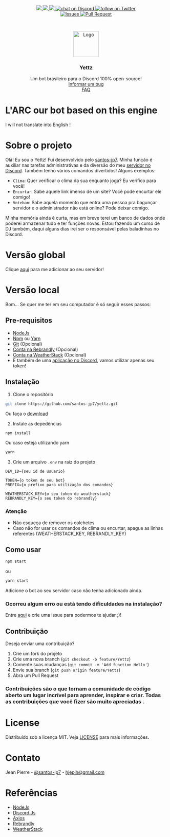 <p align="center">
    <a href="https://github.com/santos-jp7/yettz/" alt="Version">
        <img src="https://img.shields.io/github/package-json/v/santos-jp7/yettz/master" />
    </a>
    <a href="https://github.com/santos-jp7/yettz/" alt="Version">
        <img src="https://img.shields.io/github/stars/santos-jp7/yettz" />
    </a>
    <a href="https://github.com/santos-jp7/yettz/graphs/contributors" alt="Contributors">
        <img src="https://img.shields.io/github/contributors/santos-jp7/yettz" />
    </a>
    <a href="https://discord.gg/zsAnRKZ">
        <img src="https://img.shields.io/discord/433127412444954634?logo=discord"
            alt="chat on Discord">
    </a>
    <a href="https://twitter.com/intent/follow?screen_name=santos_jp7">
        <img src="https://img.shields.io/twitter/follow/santos_jp7?style=social&logo=twitter"
            alt="follow on Twitter">
    </a>
    <br />
     <a href="https://github.com/santos-jp7/yettz/issues">
        <img src="https://img.shields.io/github/issues/santos-jp7/yettz"
            alt="Issues">
    </a>
    <a href="https://github.com/santos-jp7/yettz/pulls">
        <img src="https://img.shields.io/github/issues-pr/santos-jp7/yettz"
            alt="Pull Request">
    </a>
</p>

<br />
<p align="center">
  <a href="https://github.com/othneildrew/Best-README-Template">
    <img src="https://cdn.discordapp.com/avatars/572283573034418176/2b1aa05828bf6f382bc811a953c126a2.png" alt="Logo" width="80" height="80">
  </a>

  <h3 align="center">Yettz</h3>

  <p align="center">
    Um bot brasileiro para o Discord 100% open-source!
    <br />
    <a href="https://github.com/santos-jp7/yettz/issues">Informar um bug</a>
    <br />
    <a href="https://github.com/santos-jp7/yettz/issues">FAQ</a>
  </p>
</p>

# L'ARC our bot based on this engine
I will not translate into English !

# Sobre o projeto

Olá! Eu sou o Yettz! Fui desenvolvido pelo [santos-jp7](https://github.com/santos-jp7). Minha função é auxiliar nas tarefas administrativas e da diversão do meu [servidor no Discord](https://github.com/santos-jp7). Também tenho vários comandos divertidos! Alguns exemplos:

* `Clima`: Quer verificar o clima da sua enquanto joga? Eu verifico para você!
* `Encurtar`: Sabe aquele link imenso de um site? Você pode encurtar ele comigo!
* `Voteban`: Sabe aquela momento que entra uma pessoa pra bagunçar servidor e o administrador não está online? Pode deixar comigo.

Minha memória ainda é curta, mas em breve terei um banco de dados onde poderei armazenar tudo e ter funções novas. Estou fazendo um curso de DJ também, daqui alguns dias irei ser o responsável pelas baladinhas no Discord.

# Versão global

Clique [aqui](https://discordapp.com/api/oauth2/authorize?client_id=572283573034418176&permissions=8&scope=bot) para me adicionar ao seu servidor!

# Versão local

Bom... Se quer me ter em seu computador é só seguir esses passos:

## Pre-requisitos

* [NodeJs](https://nodejs.org/pt-br/download/)
* [Npm](https://www.npmjs.com/get-npm) ou [Yarn](https://yarnpkg.com/lang/en/docs/install/)
* [Git](https://git-scm.com/downloads) (Opcional)
* [Conta na Rebrandly](https://www.rebrandly.com) (Opcional)
* [Conta na WeatherStack](https://weatherstack.com) (Opcional)
* E também de uma [aplicação no Discord](https://discordapp.com/developers/applications), vamos utilizar apenas seu token!

## Instalação

1. Clone o repositório

```sh
git clone https://github.com/santos-jp7/yettz.git
```

Ou faça o [download](https://github.com/santos-jp7/yettz/archive/master.zip)

2. Instale as depedências

```sh
npm install
```

Ou caso esteja utilizando yarn
```sh
yarn
```

3. Crie um arquivo `.env` na raiz do projeto

```JS
DEV_ID={seu id de usuario}

TOKEN={o token de seu bot}
PREFIX={o prefixo para utilização dos comandos}

WEATHERSTACK_KEY={o seu token do weatherstack}
REBRANDLY_KEY={o seu token do rebrandly}
```
### Atenção
* Não esqueça de remover os colchetes
* Caso não for usar os comandos de clima ou encurtar, apague as linhas referentes (WEATHERSTACK_KEY, REBRANDLY_KEY)

## Como usar

```sh
npm start
```
ou
```sh
yarn start
```

Adicione o bot ao seu servidor caso não tenha adicionado ainda.

### Ocorreu algum erro ou está tendo dificuldades na instalação?

Entre [aqui](https://github.com/santos-jp7/yettz/issues) e crie uma issue para podermos te ajudar ;)!

## Contribuição

Deseja enviar uma contribuição?

1. Crie um fork do projeto
2. Crie uma nova branch (`git checkout -b feature/Yettz`)
3. Comente suas mudanças (`git commit -m 'Add function Hello'`)
4. Envie sua branch (`git push origin feature/Yettz`)
5. Abra um Pull Request

### Contribuições são o que tornam a comunidade de código aberto um lugar incrível para aprender, inspirar e criar. Todas as contribuições que você fizer são muito apreciadas .

# License

Distribuído sob a licença MIT. Veja [LICENSE](LICENSE) para mais informações.

# Contato

Jean Pierre - [@santos-jp7](https://twitter.com/santos-jp7) - hjepih@gmail.com

# Referências

* [NodeJs](http://nodejs.org)
* [Discord.Js](https://discord.js.org)
* [Axios](https://github.com/axios/axios)
* [Rebrandly](https://www.rebrandly.com)
* [WeatherStack](https://weatherstack.com)

